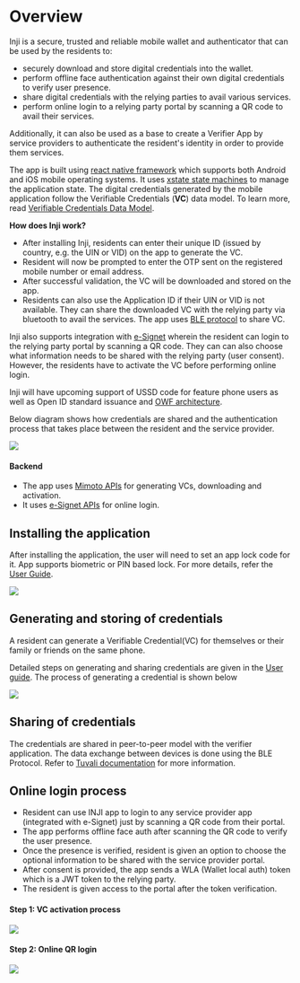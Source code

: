 # Overview

Inji is a secure, trusted and reliable mobile wallet and authenticator that can be used by the residents to:

* securely download and store digital credentials into the wallet.
* perform offline face authentication against their own digital credentials to verify user presence.
* share digital credentials with the relying parties to avail various services.
* perform online login to a relying party portal by scanning a QR code to avail their services.

Additionally, it can also be used as a base to create a Verifier App by service providers to authenticate the resident's identity in order to provide them services.

The app is built using [react native framework](https://reactnative.dev/) which supports both Android and iOS mobile operating systems. It uses [xstate state machines](https://xstate.js.org/docs/) to manage the application state. The digital credentials generated by the mobile application follow the Verifiable Credentials (**VC**) data model. To learn more, read [Verifiable Credentials Data Model](https://www.w3.org/TR/vc-data-model/).

**How does Inji work?**

* After installing Inji, residents can enter their unique ID (issued by country, e.g. the UIN or VID) on the app to generate the VC.
* Resident will now be prompted to enter the OTP sent on the registered mobile number or email address.
* After successful validation, the VC will be downloaded and stored on the app.
* Residents can also use the Application ID if their UIN or VID is not available. They can share the downloaded VC with the relying party via bluetooth to avail the services. The app uses [BLE protocol](overview.md) to share VC.

Inji also supports integration with [e-Signet](https://docs.esignet.io/) wherein the resident can login to the relying party portal by scanning a QR code. They can can also choose what information needs to be shared with the relying party (user consent). However, the residents have to activate the VC before performing online login.

Inji will have upcoming support of USSD code for feature phone users as well as Open ID standard issuance and [OWF architecture](https://github.com/openwallet-foundation).

Below diagram shows how credentials are shared and the authentication process that takes place between the resident and the service provider.

![](\_images/inji-integration-page2.png)

#### Backend

* The app uses [Mimoto APIs](https://mosip.stoplight.io/docs/mimoto) for generating VCs, downloading and activation.
* It uses [e-Signet APIs](https://mosip.stoplight.io/docs/identity-provider) for online login.

## Installing the application

After installing the application, the user will need to set an app lock code for it. App supports biometric or PIN based lock. For more details, refer the [User Guide](https://docs.mosip.io/1.2.0/modules/mobile-application/inji-mobile-app-beta).

![](\_images/inji\_first\_launch.png)

## Generating and storing of credentials

A resident can generate a Verifiable Credential(VC) for themselves or their family or friends on the same phone.

Detailed steps on generating and sharing credentials are given in the [User guide](https://docs.mosip.io/1.2.0/modules/mobile-application/inji-mobile-app-beta). The process of generating a credential is shown below

![](\_images/generate\_and\_store\_cred.png)

## Sharing of credentials

The credentials are shared in peer-to-peer model with the verifier application. The data exchange between devices is done using the BLE Protocol. Refer to [Tuvali documentation](overview.md) for more information.

## Online login process

* Resident can use INJI app to login to any service provider app (integrated with e-Signet) just by scanning a QR code from their portal.
* The app performs offline face auth after scanning the QR code to verify the user presence.
* Once the presence is verified, resident is given an option to choose the optional information to be shared with the service provider portal.
* After consent is provided, the app sends a WLA (Wallet local auth) token which is a JWT token to the relying party.
* The resident is given access to the portal after the token verification.

#### Step 1: VC activation process

![](\_images/vc\_activation.png)

#### Step 2: Online QR login

![](\_images/online\_qr\_login.png)
